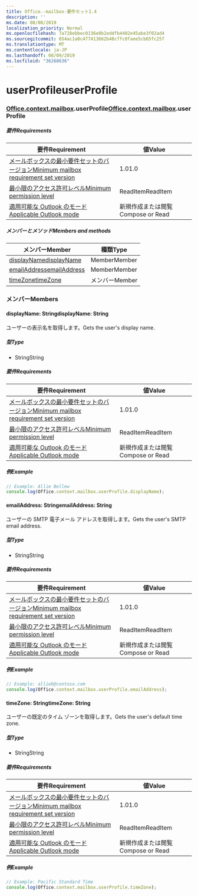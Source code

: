 ```yaml
---
title: Office.-mailbox-要件セット1.4
description: ''
ms.date: 08/08/2019
localization_priority: Normal
ms.openlocfilehash: 7a728ebbec0136e0b2eddfb4402e45abe3f02ad4
ms.sourcegitcommit: 654ac1a0c477413662b48cffc0faee5cb65fc25f
ms.translationtype: MT
ms.contentlocale: ja-JP
ms.lasthandoff: 08/09/2019
ms.locfileid: "36268636"
---
```

# <a name="userprofile"></a><span data-ttu-id="e8ee3-102">userProfile</span><span class="sxs-lookup"><span data-stu-id="e8ee3-102">userProfile</span></span>

### <a name="officeofficemdcontextofficecontextmdmailboxofficecontextmailboxmduserprofile"></a><span data-ttu-id="e8ee3-103">[Office](Office.md)[.context](Office.context.md)[.mailbox](Office.context.mailbox.md).userProfile</span><span class="sxs-lookup"><span data-stu-id="e8ee3-103">[Office](Office.md)[.context](Office.context.md)[.mailbox](Office.context.mailbox.md).userProfile</span></span>

##### <a name="requirements"></a><span data-ttu-id="e8ee3-104">要件</span><span class="sxs-lookup"><span data-stu-id="e8ee3-104">Requirements</span></span>

|<span data-ttu-id="e8ee3-105">要件</span><span class="sxs-lookup"><span data-stu-id="e8ee3-105">Requirement</span></span>| <span data-ttu-id="e8ee3-106">値</span><span class="sxs-lookup"><span data-stu-id="e8ee3-106">Value</span></span>|
|---|---|
|[<span data-ttu-id="e8ee3-107">メールボックスの最小要件セットのバージョン</span><span class="sxs-lookup"><span data-stu-id="e8ee3-107">Minimum mailbox requirement set version</span></span>](/office/dev/add-ins/reference/requirement-sets/outlook-api-requirement-sets)| <span data-ttu-id="e8ee3-108">1.0</span><span class="sxs-lookup"><span data-stu-id="e8ee3-108">1.0</span></span>|
|[<span data-ttu-id="e8ee3-109">最小限のアクセス許可レベル</span><span class="sxs-lookup"><span data-stu-id="e8ee3-109">Minimum permission level</span></span>](/outlook/add-ins/understanding-outlook-add-in-permissions)| <span data-ttu-id="e8ee3-110">ReadItem</span><span class="sxs-lookup"><span data-stu-id="e8ee3-110">ReadItem</span></span>|
|[<span data-ttu-id="e8ee3-111">適用可能な Outlook のモード</span><span class="sxs-lookup"><span data-stu-id="e8ee3-111">Applicable Outlook mode</span></span>](/outlook/add-ins/#extension-points)| <span data-ttu-id="e8ee3-112">新規作成または閲覧</span><span class="sxs-lookup"><span data-stu-id="e8ee3-112">Compose or Read</span></span>|

##### <a name="members-and-methods"></a><span data-ttu-id="e8ee3-113">メンバーとメソッド</span><span class="sxs-lookup"><span data-stu-id="e8ee3-113">Members and methods</span></span>

| <span data-ttu-id="e8ee3-114">メンバー</span><span class="sxs-lookup"><span data-stu-id="e8ee3-114">Member</span></span> | <span data-ttu-id="e8ee3-115">種類</span><span class="sxs-lookup"><span data-stu-id="e8ee3-115">Type</span></span> |
|--------|------|
| [<span data-ttu-id="e8ee3-116">displayName</span><span class="sxs-lookup"><span data-stu-id="e8ee3-116">displayName</span></span>](#displayname-string) | <span data-ttu-id="e8ee3-117">Member</span><span class="sxs-lookup"><span data-stu-id="e8ee3-117">Member</span></span> |
| [<span data-ttu-id="e8ee3-118">emailAddress</span><span class="sxs-lookup"><span data-stu-id="e8ee3-118">emailAddress</span></span>](#emailaddress-string) | <span data-ttu-id="e8ee3-119">Member</span><span class="sxs-lookup"><span data-stu-id="e8ee3-119">Member</span></span> |
| [<span data-ttu-id="e8ee3-120">timeZone</span><span class="sxs-lookup"><span data-stu-id="e8ee3-120">timeZone</span></span>](#timezone-string) | <span data-ttu-id="e8ee3-121">メンバー</span><span class="sxs-lookup"><span data-stu-id="e8ee3-121">Member</span></span> |

### <a name="members"></a><span data-ttu-id="e8ee3-122">メンバー</span><span class="sxs-lookup"><span data-stu-id="e8ee3-122">Members</span></span>

#### <a name="displayname-string"></a><span data-ttu-id="e8ee3-123">displayName: String</span><span class="sxs-lookup"><span data-stu-id="e8ee3-123">displayName: String</span></span>

<span data-ttu-id="e8ee3-124">ユーザーの表示名を取得します。</span><span class="sxs-lookup"><span data-stu-id="e8ee3-124">Gets the user's display name.</span></span>

##### <a name="type"></a><span data-ttu-id="e8ee3-125">型</span><span class="sxs-lookup"><span data-stu-id="e8ee3-125">Type</span></span>

*   <span data-ttu-id="e8ee3-126">String</span><span class="sxs-lookup"><span data-stu-id="e8ee3-126">String</span></span>

##### <a name="requirements"></a><span data-ttu-id="e8ee3-127">要件</span><span class="sxs-lookup"><span data-stu-id="e8ee3-127">Requirements</span></span>

|<span data-ttu-id="e8ee3-128">要件</span><span class="sxs-lookup"><span data-stu-id="e8ee3-128">Requirement</span></span>| <span data-ttu-id="e8ee3-129">値</span><span class="sxs-lookup"><span data-stu-id="e8ee3-129">Value</span></span>|
|---|---|
|[<span data-ttu-id="e8ee3-130">メールボックスの最小要件セットのバージョン</span><span class="sxs-lookup"><span data-stu-id="e8ee3-130">Minimum mailbox requirement set version</span></span>](/office/dev/add-ins/reference/requirement-sets/outlook-api-requirement-sets)| <span data-ttu-id="e8ee3-131">1.0</span><span class="sxs-lookup"><span data-stu-id="e8ee3-131">1.0</span></span>|
|[<span data-ttu-id="e8ee3-132">最小限のアクセス許可レベル</span><span class="sxs-lookup"><span data-stu-id="e8ee3-132">Minimum permission level</span></span>](/outlook/add-ins/understanding-outlook-add-in-permissions)| <span data-ttu-id="e8ee3-133">ReadItem</span><span class="sxs-lookup"><span data-stu-id="e8ee3-133">ReadItem</span></span>|
|[<span data-ttu-id="e8ee3-134">適用可能な Outlook のモード</span><span class="sxs-lookup"><span data-stu-id="e8ee3-134">Applicable Outlook mode</span></span>](/outlook/add-ins/#extension-points)| <span data-ttu-id="e8ee3-135">新規作成または閲覧</span><span class="sxs-lookup"><span data-stu-id="e8ee3-135">Compose or Read</span></span>|

##### <a name="example"></a><span data-ttu-id="e8ee3-136">例</span><span class="sxs-lookup"><span data-stu-id="e8ee3-136">Example</span></span>

```javascript
// Example: Allie Bellew
console.log(Office.context.mailbox.userProfile.displayName);
```

#### <a name="emailaddress-string"></a><span data-ttu-id="e8ee3-137">emailAddress: String</span><span class="sxs-lookup"><span data-stu-id="e8ee3-137">emailAddress: String</span></span>

<span data-ttu-id="e8ee3-138">ユーザーの SMTP 電子メール アドレスを取得します。</span><span class="sxs-lookup"><span data-stu-id="e8ee3-138">Gets the user's SMTP email address.</span></span>

##### <a name="type"></a><span data-ttu-id="e8ee3-139">型</span><span class="sxs-lookup"><span data-stu-id="e8ee3-139">Type</span></span>

*   <span data-ttu-id="e8ee3-140">String</span><span class="sxs-lookup"><span data-stu-id="e8ee3-140">String</span></span>

##### <a name="requirements"></a><span data-ttu-id="e8ee3-141">要件</span><span class="sxs-lookup"><span data-stu-id="e8ee3-141">Requirements</span></span>

|<span data-ttu-id="e8ee3-142">要件</span><span class="sxs-lookup"><span data-stu-id="e8ee3-142">Requirement</span></span>| <span data-ttu-id="e8ee3-143">値</span><span class="sxs-lookup"><span data-stu-id="e8ee3-143">Value</span></span>|
|---|---|
|[<span data-ttu-id="e8ee3-144">メールボックスの最小要件セットのバージョン</span><span class="sxs-lookup"><span data-stu-id="e8ee3-144">Minimum mailbox requirement set version</span></span>](/office/dev/add-ins/reference/requirement-sets/outlook-api-requirement-sets)| <span data-ttu-id="e8ee3-145">1.0</span><span class="sxs-lookup"><span data-stu-id="e8ee3-145">1.0</span></span>|
|[<span data-ttu-id="e8ee3-146">最小限のアクセス許可レベル</span><span class="sxs-lookup"><span data-stu-id="e8ee3-146">Minimum permission level</span></span>](/outlook/add-ins/understanding-outlook-add-in-permissions)| <span data-ttu-id="e8ee3-147">ReadItem</span><span class="sxs-lookup"><span data-stu-id="e8ee3-147">ReadItem</span></span>|
|[<span data-ttu-id="e8ee3-148">適用可能な Outlook のモード</span><span class="sxs-lookup"><span data-stu-id="e8ee3-148">Applicable Outlook mode</span></span>](/outlook/add-ins/#extension-points)| <span data-ttu-id="e8ee3-149">新規作成または閲覧</span><span class="sxs-lookup"><span data-stu-id="e8ee3-149">Compose or Read</span></span>|

##### <a name="example"></a><span data-ttu-id="e8ee3-150">例</span><span class="sxs-lookup"><span data-stu-id="e8ee3-150">Example</span></span>

```javascript
// Example: allieb@contoso.com
console.log(Office.context.mailbox.userProfile.emailAddress);
```

#### <a name="timezone-string"></a><span data-ttu-id="e8ee3-151">timeZone: String</span><span class="sxs-lookup"><span data-stu-id="e8ee3-151">timeZone: String</span></span>

<span data-ttu-id="e8ee3-152">ユーザーの既定のタイム ゾーンを取得します。</span><span class="sxs-lookup"><span data-stu-id="e8ee3-152">Gets the user's default time zone.</span></span>

##### <a name="type"></a><span data-ttu-id="e8ee3-153">型</span><span class="sxs-lookup"><span data-stu-id="e8ee3-153">Type</span></span>

*   <span data-ttu-id="e8ee3-154">String</span><span class="sxs-lookup"><span data-stu-id="e8ee3-154">String</span></span>

##### <a name="requirements"></a><span data-ttu-id="e8ee3-155">要件</span><span class="sxs-lookup"><span data-stu-id="e8ee3-155">Requirements</span></span>

|<span data-ttu-id="e8ee3-156">要件</span><span class="sxs-lookup"><span data-stu-id="e8ee3-156">Requirement</span></span>| <span data-ttu-id="e8ee3-157">値</span><span class="sxs-lookup"><span data-stu-id="e8ee3-157">Value</span></span>|
|---|---|
|[<span data-ttu-id="e8ee3-158">メールボックスの最小要件セットのバージョン</span><span class="sxs-lookup"><span data-stu-id="e8ee3-158">Minimum mailbox requirement set version</span></span>](/office/dev/add-ins/reference/requirement-sets/outlook-api-requirement-sets)| <span data-ttu-id="e8ee3-159">1.0</span><span class="sxs-lookup"><span data-stu-id="e8ee3-159">1.0</span></span>|
|[<span data-ttu-id="e8ee3-160">最小限のアクセス許可レベル</span><span class="sxs-lookup"><span data-stu-id="e8ee3-160">Minimum permission level</span></span>](/outlook/add-ins/understanding-outlook-add-in-permissions)| <span data-ttu-id="e8ee3-161">ReadItem</span><span class="sxs-lookup"><span data-stu-id="e8ee3-161">ReadItem</span></span>|
|[<span data-ttu-id="e8ee3-162">適用可能な Outlook のモード</span><span class="sxs-lookup"><span data-stu-id="e8ee3-162">Applicable Outlook mode</span></span>](/outlook/add-ins/#extension-points)| <span data-ttu-id="e8ee3-163">新規作成または閲覧</span><span class="sxs-lookup"><span data-stu-id="e8ee3-163">Compose or Read</span></span>|

##### <a name="example"></a><span data-ttu-id="e8ee3-164">例</span><span class="sxs-lookup"><span data-stu-id="e8ee3-164">Example</span></span>

```javascript
// Example: Pacific Standard Time
console.log(Office.context.mailbox.userProfile.timeZone);
```

